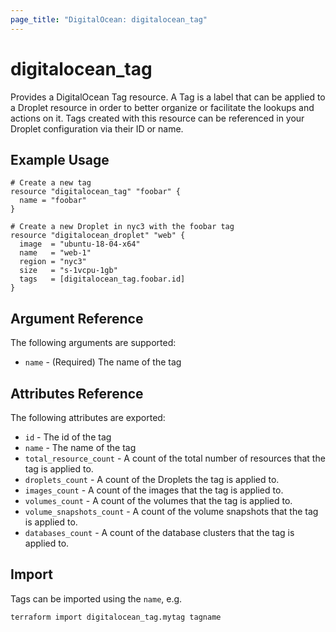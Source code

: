 ```yaml
---
page_title: "DigitalOcean: digitalocean_tag"
---
```


# digitalocean\_tag

Provides a DigitalOcean Tag resource. A Tag is a label that can be applied to a
Droplet resource in order to better organize or facilitate the lookups and
actions on it. Tags created with this resource can be referenced in your Droplet
configuration via their ID or name.

## Example Usage

```hcl
# Create a new tag
resource "digitalocean_tag" "foobar" {
  name = "foobar"
}

# Create a new Droplet in nyc3 with the foobar tag
resource "digitalocean_droplet" "web" {
  image  = "ubuntu-18-04-x64"
  name   = "web-1"
  region = "nyc3"
  size   = "s-1vcpu-1gb"
  tags   = [digitalocean_tag.foobar.id]
}
```

## Argument Reference

The following arguments are supported:

* `name` - (Required) The name of the tag

## Attributes Reference

The following attributes are exported:

* `id` - The id of the tag
* `name` - The name of the tag
* `total_resource_count` - A count of the total number of resources that the tag is applied to.
* `droplets_count` - A count of the Droplets the tag is applied to.
* `images_count` - A count of the images that the tag is applied to.
* `volumes_count` - A count of the volumes that the tag is applied to.
* `volume_snapshots_count` - A count of the volume snapshots that the tag is applied to.
* `databases_count` - A count of the database clusters that the tag is applied to.

## Import

Tags can be imported using the `name`, e.g.

```
terraform import digitalocean_tag.mytag tagname
```